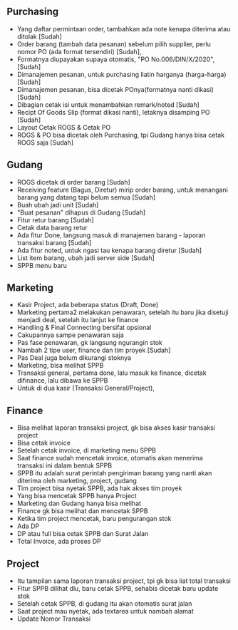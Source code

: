 ## Purchasing

- Yang daftar permintaan order, tambahkan ada note kenapa diterima atau ditolak [Sudah]
- Order barang (tambah data pesanan) sebelum pilih supplier, perlu nomor PO (ada format tersendiri) [Sudah],
- Formatnya diupayakan supaya otomatis, "PO No.006/DIN/X/2020", [Sudah]
- Dimanajemen pesanan, untuk purchasing liatin harganya (harga-harga) [Sudah]
- Dimanajemen pesanan, bisa dicetak POnya(formatnya nanti dikasi) [Sudah]
- Dibagian cetak isi untuk menambahkan remark/noted [Sudah]
- Recipt Of Goods Slip (format dikasi nanti), letaknya disamping PO [Sudah]
- Layout Cetak ROGS & Cetak PO
- ROGS & PO bisa dicetak oleh Purchasing, tpi Gudang hanya bisa cetak ROGS saja [Sudah]

## Gudang

- ROGS dicetak di order barang [Sudah]
- Receiving feature (Bagus, Diretur) mirip order barang, untuk menangani barang yang datang tapi belum semua [Sudah]
- Buah ubah jadi unit [Sudah]
- "Buat pesanan" dihapus di Gudang [Sudah]
- Fitur retur barang [Sudah]
- Cetak data barang retur
- Ada fitur Done, langsung masuk di manajemen barang - laporan transaksi barang [Sudah]
- Ada fitur noted, untuk ngasi tau kenapa barang diretur [Sudah]
- List item barang, ubah jadi server side [Sudah]
- SPPB menu baru

## Marketing

- Kasir Project, ada beberapa status (Draft, Done)
- Marketing pertama2 melakukan penawaran, setelah itu baru jika disetuji menjadi deal, setelah itu lanjut ke finance
- Handling & Final Connecting bersifat opsional
- Cakupannya sampe penawaran saja
- Pas fase penawaran, gk langsung ngurangin stok
- Nambah 2 tipe user, finance dan tim proyek [Sudah]
- Pas Deal juga belum dikurangi stoknya
- Marketing, bisa melihat SPPB
- Transaksi general, pertama done, lalu masuk ke finance, dicetak difinance, lalu dibawa ke SPPB
- Untuk di dua kasir (Transaksi General/Project),

## Finance

- Bisa melihat laporan transaksi project, gk bisa akses kasir transaksi project
- Bisa cetak invoice
- Setelah cetak invoice, di marketing menu SPPB
- Saat finance sudah mencetak invoice, otomatis akan menerima transaksi ini dalam bentuk SPPB
- SPPB itu adalah surat perintah pengiriman barang yang nanti akan diterima oleh marketing, project, gudang
- Tim project bisa nyetak SPPB, ada hak akses tim proyek
- Yang bisa mencetak SPPB hanya Project
- Marketing dan Gudang hanya bisa melihat
- Finance gk bisa melihat dan mencetak SPPB
- Ketika tim project mencetak, baru pengurangan stok
- Ada DP
- DP atau full bisa cetak SPPB dan Surat Jalan
- Total Invoice, ada proses DP

## Project

- Itu tampilan sama laporan transaksi project, tpi gk bisa liat total transaksi
- Fitur SPPB dilihat dlu, baru cetak SPPB, sehabis dicetak baru update stok
- Setelah cetak SPPB, di gudang itu akan otomatis surat jalan
- Saat project mau nyetak, ada textarea untuk nambah alamat
- Update Nomor Transaksi
